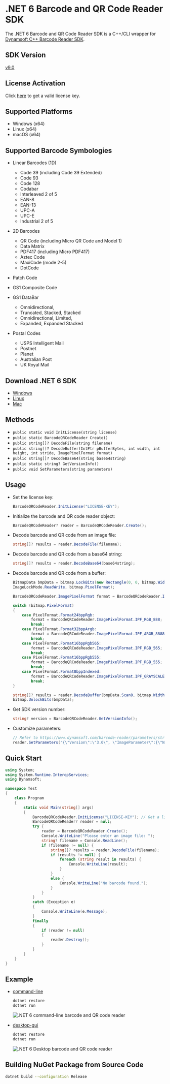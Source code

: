 # .NET 6 Barcode and QR Code Reader SDK
The .NET 6 Barcode and QR Code Reader SDK is a C++/CLI wrapper for [Dynamsoft C++ Barcode Reader SDK](https://www.dynamsoft.com/barcode-reader/sdk-desktop-server/).

## SDK Version
[v9.0](https://www.dynamsoft.com/barcode-reader/downloads//#desktop)

## License Activation
Click [here](https://www.dynamsoft.com/customer/license/trialLicense?product=dbr) to get a valid license key.

## Supported Platforms
- Windows (x64)
- Linux (x64)
- macOS (x64)

## Supported Barcode Symbologies
- Linear Barcodes (1D)
  - Code 39 (including Code 39 Extended)
  - Code 93
  - Code 128
  - Codabar
  - Interleaved 2 of 5
  - EAN-8
  - EAN-13
  - UPC-A
  - UPC-E
  - Industrial 2 of 5

- 2D Barcodes
  - QR Code (including Micro QR Code and Model 1)
  - Data Matrix
  - PDF417 (including Micro PDF417)
  - Aztec Code
  - MaxiCode (mode 2-5)
  - DotCode

- Patch Code
- GS1 Composite Code
- GS1 DataBar
  - Omnidirectional,
  - Truncated, Stacked, Stacked
  - Omnidirectional, Limited,
  - Expanded, Expanded Stacked

- Postal Codes
  - USPS Intelligent Mail
  - Postnet
  - Planet
  - Australian Post
  - UK Royal Mail

## Download .NET 6 SDK
* [Windows](https://dotnet.microsoft.com/en-us/download#windowscmd)
* [Linux](https://dotnet.microsoft.com/en-us/download#linuxubuntu)
* [Mac](https://dotnet.microsoft.com/en-us/download#macos)

## Methods
- `public static void InitLicense(string license)`
- `public static BarcodeQRCodeReader Create()`
- `public string[]? DecodeFile(string filename)`
- `public string[]? DecodeBuffer(IntPtr pBufferBytes, int width, int height, int stride, ImagePixelFormat format)`
- `public string[]? DecodeBase64(string base64string)`
- `public static string? GetVersionInfo()`
- `public void SetParameters(string parameters)`

## Usage
- Set the license key:
    
    ```csharp
    BarcodeQRCodeReader.InitLicense("LICENSE-KEY"); 
    ```
- Initialize the barcode and QR code reader object:
    
    ```csharp
    BarcodeQRCodeReader? reader = BarcodeQRCodeReader.Create();
    ```
- Decode barcode and QR code from an image file:

    ```csharp
    string[]? results = reader.DecodeFile(filename);
    ```    
- Decode barcode and QR code from a base64 string:
    
    ```csharp
    string[]? results = reader.DecodeBase64(base64string);
    ```     
    
- Decode barcode and QR code from a buffer:
    
    ```csharp
    BitmapData bmpData = bitmap.LockBits(new Rectangle(0, 0, bitmap.Width, bitmap.Height),
    ImageLockMode.ReadWrite, bitmap.PixelFormat);

    BarcodeQRCodeReader.ImagePixelFormat format = BarcodeQRCodeReader.ImagePixelFormat.IPF_ARGB_8888;

    switch (bitmap.PixelFormat)
    {
        case PixelFormat.Format24bppRgb:
            format = BarcodeQRCodeReader.ImagePixelFormat.IPF_RGB_888;
            break;
        case PixelFormat.Format32bppArgb:
            format = BarcodeQRCodeReader.ImagePixelFormat.IPF_ARGB_8888;
            break;
        case PixelFormat.Format16bppRgb565:
            format = BarcodeQRCodeReader.ImagePixelFormat.IPF_RGB_565;
            break;
        case PixelFormat.Format16bppRgb555:
            format = BarcodeQRCodeReader.ImagePixelFormat.IPF_RGB_555;
            break;
        case PixelFormat.Format8bppIndexed:
            format = BarcodeQRCodeReader.ImagePixelFormat.IPF_GRAYSCALED;
            break;
    }

    string[]? results = reader.DecodeBuffer(bmpData.Scan0, bitmap.Width, bitmap.Height, bmpData.Stride, format);
    bitmap.UnlockBits(bmpData);
    ```
- Get SDK version number:

    ```csharp
    string? version = BarcodeQRCodeReader.GetVersionInfo();
    ```
- Customize parameters:
    
    ```csharp
    // Refer to https://www.dynamsoft.com/barcode-reader/parameters/structure-and-interfaces-of-parameters.html?ver=latest
    reader.SetParameters("{\"Version\":\"3.0\", \"ImageParameter\":{\"Name\":\"IP1\", \"BarcodeFormatIds\":[\"BF_QR_CODE\", \"BF_ONED\"], \"ExpectedBarcodesCount\":20}}");
    ```

## Quick Start

```csharp
using System;
using System.Runtime.InteropServices;
using Dynamsoft;

namespace Test
{
    class Program
    {
        static void Main(string[] args)
        {
            BarcodeQRCodeReader.InitLicense("LICENSE-KEY"); // Get a license key from https://www.dynamsoft.com/customer/license/trialLicense?product=dbr
            BarcodeQRCodeReader? reader = null;
            try {
                reader = BarcodeQRCodeReader.Create();
                Console.WriteLine("Please enter an image file: ");
                string? filename = Console.ReadLine();
                if (filename != null) {
                    string[]? results = reader.DecodeFile(filename);
                    if (results != null) {
                        foreach (string result in results) {
                            Console.WriteLine(result);
                        }
                    }
                    else {
                        Console.WriteLine("No barcode found.");
                    }
                }
            }
            catch (Exception e)
            {
                Console.WriteLine(e.Message);
            }
            finally
            {
                if (reader != null)
                {
                    reader.Destroy();
                }
            }
        }
    }
}
```


## Example
- [command-line](https://github.com/yushulx/dotnet-barcode-qr-code-sdk/tree/main/example/command-line)
    
    ```bash
    dotnet restore
    dotnet run
    ```
    
    ![.NET 6 command-line barcode and QR code reader](https://www.dynamsoft.com/codepool/img/2022/03/command-line-dotnet-barcode-qr-code-reader.png)
- [desktop-gui](https://camo.githubusercontent.com/5d949263555d882e444583cd6617b59e1c39f4fe259a89fb9b2164a7d3d79407/68747470733a2f2f7777772e64796e616d736f66742e636f6d2f636f6465706f6f6c2f696d672f323032322f30332f636f6d6d616e642d6c696e652d646f746e65742d626172636f64652d71722d636f64652d7265616465722e706e67)
    
    ```bash
    dotnet restore
    dotnet run
    ```
    
    ![.NET 6 Desktop barcode and QR code reader](https://camo.githubusercontent.com/0218813daf4f27916d51d7104c56e89c0e3797eea8a6bc4e8b351654912d24ee/68747470733a2f2f7777772e636f6465706f6f6c2e62697a2f77702d636f6e74656e742f75706c6f6164732f323031392f31312f6e65742d636f72652d626172636f64652d7265616465722e706e67)


## Building NuGet Package from Source Code

```bash
dotnet build --configuration Release
```
